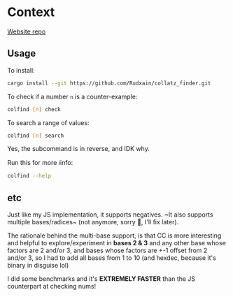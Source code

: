 # Context

[Website repo](https://github.com/Rudxain/Collatz-finder)

## Usage

To install:

```sh
cargo install --git https://github.com/Rudxain/collatz_finder.git
```

To check if a number `n` is a counter-example:

```sh
colfind [n] check
```

To search a range of values:

```sh
colfind [n] search
```

Yes, the subcommand is in reverse, and IDK why.

Run this for more ℹinfo:

```sh
colfind --help
```

## etc

Just like my JS implementation, it supports negatives. ~It also supports multiple bases/radices~ (not anymore, sorry 🙁, I'll fix later).

The rationale behind the multi-base support, is that CC is more interesting and helpful to explore/experiment in **bases 2 & 3** and any other base whose factors are 2 and/or 3, and bases whose factors are +-1 offset from 2 and/or 3, so I had to add all bases from 1 to 10 (and hexdec, because it's binary in disguise lol)

I did some benchmarks and it's **EXTREMELY FASTER** than the JS counterpart at checking nums!
